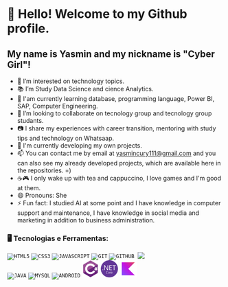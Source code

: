 # 👋 Hello! Welcome to my Github profile.
## My name is Yasmin and my nickname is "Cyber Girl"!

- 👀 I’m interested on technology topics.
- 📚 I’m Study Data Science and cience Analytics. 
- 🌱 I'am currently learning database, programming language, Power BI, SAP, Computer Engineering.
- 💞️ I’m looking to collaborate on tecnology group and tecnology group studants.
- 📷 I share my experiences with career transition, mentoring with study tips and technology on Whatsaap.
- 🤔 I'm currently developing my own projects.
- 📫 You can contact me by email at yasmincury111@gmail.com and you can also see my already developed projects, which are available here in the repositories. =)
- ☕🎮 I only wake up with tea and cappuccino, I love games and I'm good at them.
- 😄 Pronouns: She 
- ⚡ Fun fact: I studied AI at some point and I have knowledge in computer support and maintenance, I have knowledge in social media and marketing in addition to business administration.


### 🖥️ Tecnologias e Ferramentas: 
<img width="200px" align="right" src="![image] https://github.com/user-attachments/assets/7b9ff91d-eb90-4bb1-943a-0d46207d6c7e">
<code><img width="40px" src="https://cdn.jsdelivr.net/gh/devicons/devicon/icons/html5/html5-original-wordmark.svg" title = "HTML5"/></code>
<code><img width="40px" src="https://cdn.jsdelivr.net/gh/devicons/devicon/icons/css3/css3-original-wordmark.svg" title = "CSS3"/></code>
<code><img width="40px" src="https://cdn.jsdelivr.net/gh/devicons/devicon/icons/javascript/javascript-original.svg" title = "JAVASCRIPT"/></code>
<code><img width="40px" src="https://cdn.jsdelivr.net/gh/devicons/devicon/icons/git/git-original.svg" title = "GIT"/></code>
<code><img width="40px" src="https://cdn.jsdelivr.net/gh/devicons/devicon/icons/github/github-original.svg" title = "GITHUB"/></code>
<code><img width="40px" src="https://cdn.jsdelivr.net/gh/devicons/devicon/icons/java/java-original.svg" title = "JAVA"/></code>
<code><img width="40px" src="https://cdn.jsdelivr.net/gh/devicons/devicon/icons/mysql/mysql-original.svg" title = "MYSQL"/></code>
<code><img width="40px" src="https://cdn.jsdelivr.net/gh/devicons/devicon/icons/android/android-original.svg" title = "ANDROID"/></code>
<code><img width="40px" src="https://github.com/devicons/devicon/blob/v2.16.0/icons/csharp/csharp-original.svg" title = "CSHARP"/></code>
<code><img width="40px" src="https://github.com/devicons/devicon/blob/v2.16.0/icons/dotnetcore/dotnetcore-original.svg" title = "DOTNET"/></code>
<code><img width="40px" src="https://github.com/devicons/devicon/blob/v2.16.0/icons/kotlin/kotlin-original.svg" title = "KOTLIN"/></code>


</br>

<!---
YasminCury/YasminCury is a ✨ special ✨ repository because its `README.md` (this file) appears on your GitHub profile.
You can click the Preview link to take a look at your changes.
--->
